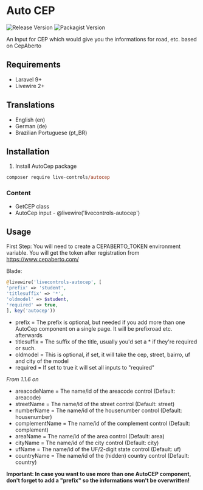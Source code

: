 # Auto CEP
 ![Release Version](https://img.shields.io/github/v/release/live-controls/autocep)
 ![Packagist Version](https://img.shields.io/packagist/v/live-controls/autocep?color=%23007500)

 An Input for CEP which would give you the informations for road, etc. based on CepAberto

## Requirements
- Laravel 9+
- Livewire 2+


## Translations
- English (en)
- German (de)
- Brazilian Portuguese (pt_BR)


## Installation

1. Install AutoCep package
```ps
composer require live-controls/autocep
```


### Content
- GetCEP class
- AutoCep input - @livewire('livecontrols-autocep')


## Usage
First Step:
You will need to create a CEPABERTO_TOKEN environment variable. You will get the token after registration from https://www.cepaberto.com/

Blade:
```php
@livewire('livecontrols-autocep', [
'prefix' => 'student',
'titlesuffix' => '*',
'oldmodel' => $student,
'required' => true,
], key('autocep'))
```
* prefix = The prefix is optional, but needed if you add more than one AutoCep component on a single page. It will be prefixroad etc. afterwards
* titlesuffix = The suffix of the title, usually you'd set a * if they're required or such.
* oldmodel = This is optional, if set, it will take the cep, street, bairro, uf and city of the model
* required = If set to true it will set all inputs to "required"

*From 1.1.6 on*
* areacodeName = The name/id of the areacode control (Default: areacode)
* streetName = The name/id of the street control (Default: street)
* numberName = The name/id of the housenumber control (Default: housenumber)
* complementName = The name/id of the complement control (Default: complement)
* areaName = The name/id of the area control (Default: area)
* cityName = The name/id of the city control (Default: city)
* ufName = The name/id of the UF/2-digit state control (Default: uf)
* countryName = The name/id of the (hidden) country control (Default: country)

**Important: In case you want to use more than one AutoCEP component, don't forget to add a "prefix" so the informations won't be overwritten!**
